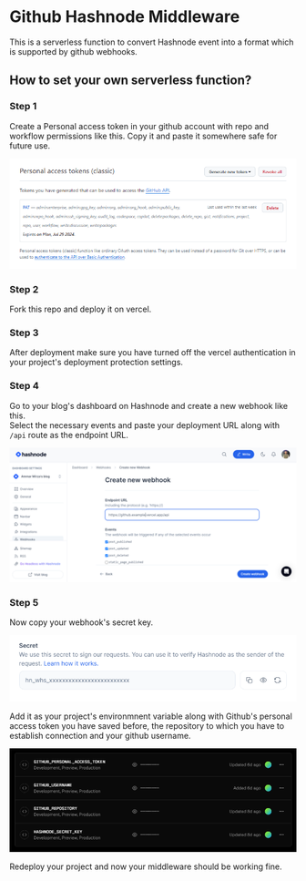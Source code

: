 # Github Hashnode Middleware

This is a serverless function to convert Hashnode event into a format which is supported by github webhooks.

## How to set your own serverless function?

### Step 1

Create a Personal access token in your github account with repo and workflow permissions like this. Copy it and paste it somewhere safe for future use.

![](https://raw.githubusercontent.com/iammarmirza/github-hashnode-webhook/main/public/github-pat.png)

### Step 2

Fork this repo and deploy it on vercel.

### Step 3

After deployment make sure you have turned off the vercel authentication in your project's deployment protection settings.

### Step 4

Go to your blog's dashboard on Hashnode and create a new webhook like this. \
Select the necessary events and paste your deployment URL along with `/api` route as the endpoint URL.

![](https://raw.githubusercontent.com/iammarmirza/github-hashnode-webhook/main/public/hashnode-webhook.png)

### Step 5

Now copy your webhook's secret key.

![](https://raw.githubusercontent.com/iammarmirza/github-hashnode-webhook/main/public/hashnode-secret.png)

Add it as your project's  environmnent variable along with Github's personal access token you have saved before, the repository to which you have to establish connection and your github username.

![](https://raw.githubusercontent.com/iammarmirza/github-hashnode-webhook/main/public/env-vercel.png)

Redeploy your project and now your middleware should be working fine.
